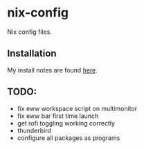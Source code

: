 # nix-config
Nix config files.

## Installation
My install notes are found [here](https://docs.google.com/document/d/1AH0DahjBLnj5EFFwaiUMHzl7CS2ftOybahPNlOBMhlM/edit?usp=sharing).

## TODO:
- fix eww workspace script on multimonitor
- fix eww bar first time launch
- get rofi toggling working correctly
- thunderbird
- configure all packages as programs
